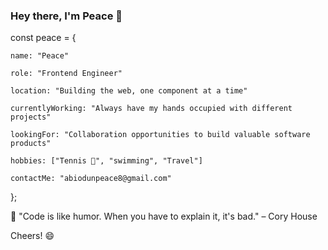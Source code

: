 ### Hey there, I'm Peace 👋

const peace = {

    name: "Peace"
    
    role: "Frontend Engineer"
    
    location: "Building the web, one component at a time"
    
    currentlyWorking: "Always have my hands occupied with different projects"
    
    lookingFor: "Collaboration opportunities to build valuable software products"
    
    hobbies: ["Tennis 🎾", "swimming", "Travel"]
    
    contactMe: "abiodunpeace8@gmail.com"
  
};

💭 "Code is like humor. When you have to explain it, it's bad." – Cory House

Cheers! 😄
